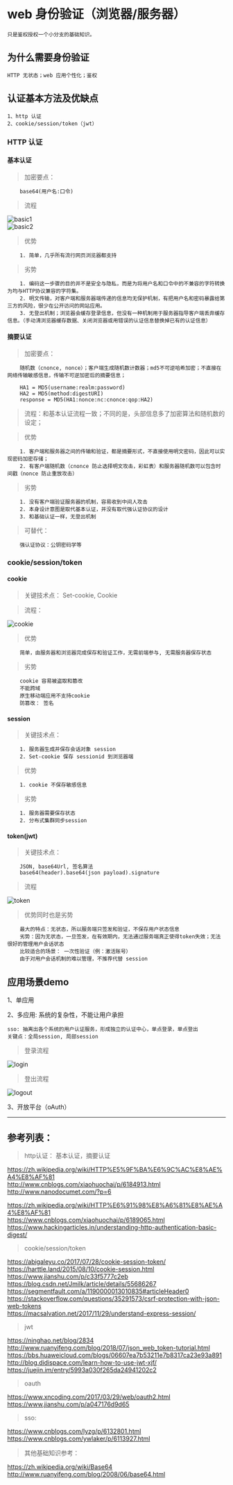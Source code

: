 # web 身份验证（浏览器/服务器）      

    只是鉴权授权一个小分支的基础知识。     

## 为什么需要身份验证   

    HTTP 无状态；web 应用个性化；鉴权

## 认证基本方法及优缺点  

    1、http 认证   
    2、cookie/session/token（jwt）        

### HTTP 认证

#### 基本认证   
> 加密要点：     
```
    base64(用户名:口令)   
```

> 流程   

![basic1](./basic1.jpg)  
![basic2](./basic2.jpg)   

> 优势  
```
    1. 简单，几乎所有流行网页浏览器都支持  
```

> 劣势  
``` 
    1. 编码这一步骤的目的并不是安全与隐私，而是为将用户名和口令中的不兼容的字符转换为均与HTTP协议兼容的字符集。
    2. 明文传输，对客户端和服务器端传递的信息均无保护机制，有把用户名和密码暴露给第三方的风险，很少在公开访问的网站应用。  
    3. 无登出机制；浏览器会缓存登录信息，但没有一种机制用于服务器指导客户端丢弃缓存信息。（手动清浏览器缓存数据、关闭浏览器或用错误的认证信息替换掉已有的认证信息）  
```

#### 摘要认证   
> 加密要点：   
```  
    随机数（cnonce, nonce）；客户端生成随机数计数器；md5不可逆哈希加密；不直接在网络传输敏感信息，传输不可逆加密后的摘要信息； 

    HA1 = MD5(username:realm:password)
    HA2 = MD5(method:digestURI)
    response = MD5(HA1:nonce:nc:cnonce:qop:HA2)
```

> 流程：和基本认证流程一致；不同的是，头部信息多了加密算法和随机数的设定；

> 优势 
```
    1. 客户端和服务器之间的传输和验证，都是摘要形式，不直接使用明文密码，因此可以实现密码加密存储；  
    2. 有客户端随机数（cnonce 防止选择明文攻击，彩虹表）和服务器随机数可以包含时间戳（nonce 防止重放攻击）  
```

> 劣势   
```
    1. 没有客户端验证服务器的机制，容易收到中间人攻击   
    2. 本身设计意图是取代基本认证，并没有取代强认证协议的设计   
    3. 和基础认证一样，无登出机制  
```

> 可替代：
```   
    强认证协议：公钥密码学等  
``` 

### cookie/session/token    

#### cookie      
> 关键技术点： Set-cookie, Cookie    

> 流程：   

![cookie](./cookie.png)   

> 优势  
```
    简单，由服务器和浏览器完成保存和验证工作，无需前端参与, 无需服务器保存状态
```

> 劣势  
```
    cookie 容易被盗取和篡改  
    不能跨域   
    原生移动端应用不支持cookie   
    防篡改： 签名  
```

#### session   

> 关键技术点： 
```
    1. 服务器生成并保存会话对象 session   
    2. Set-cookie 保存 sessionid 到浏览器端  
```

> 优势  
```
    1. cookie 不保存敏感信息   
```

> 劣势  
``` 
    1. 服务器需要保存状态   
    2. 分布式集群同步session       
```

#### token(jwt)    

> 关键技术点： 
```
    JSON, base64Url, 签名算法   
    base64(header).base64(json payload).signature   
```

> 流程  

![token](./token.png) 

> 优势同时也是劣势    
```
    最大的特点：无状态，所以服务端只签发和验证，不保存用户状态信息   
    劣势：因为无状态，一旦签发，在有效期内，无法通过服务端真正使得token失效；无法很好的管理用户会话状态    
    比较适合的场景： 一次性验证（例：激活账号）   
    由于对用户会话机制的难以管理，不推荐代替 session       
```

## 应用场景demo    

1、单应用     

2、多应用: 系统的复杂性，不能让用户承担     

```  
sso: 抽离出各个系统的用户认证服务，形成独立的认证中心，单点登录，单点登出    
关键点：全局session, 局部session   
```
> 登录流程   

![login](./ssologin.png)    

> 登出流程   

![logout](./ssologout.png)   


3、开放平台（oAuth）    





--- 

## 参考列表：   

> http认证： 基本认证，摘要认证  

https://zh.wikipedia.org/wiki/HTTP%E5%9F%BA%E6%9C%AC%E8%AE%A4%E8%AF%81      
http://www.cnblogs.com/xiaohuochai/p/6184913.html     
http://www.nanodocumet.com/?p=6  
 
https://zh.wikipedia.org/wiki/HTTP%E6%91%98%E8%A6%81%E8%AE%A4%E8%AF%81      
https://www.cnblogs.com/xiaohuochai/p/6189065.html    
https://www.hackingarticles.in/understanding-http-authentication-basic-digest/    


> cookie/session/token   

https://abigaleyu.co/2017/07/28/cookie-session-token/    
https://harttle.land/2015/08/10/cookie-session.html   
https://www.jianshu.com/p/c33f5777c2eb    
https://blog.csdn.net/Jmilk/article/details/55686267      
https://segmentfault.com/a/1190000013010835#articleHeader0   
https://stackoverflow.com/questions/35291573/csrf-protection-with-json-web-tokens   
https://macsalvation.net/2017/11/29/understand-express-session/   


> jwt   

https://ninghao.net/blog/2834    
http://www.ruanyifeng.com/blog/2018/07/json_web_token-tutorial.html     
https://bbs.huaweicloud.com/blogs/06607ea7b53211e7b8317ca23e93a891   
http://blog.didispace.com/learn-how-to-use-jwt-xjf/   
https://juejin.im/entry/5993a030f265da24941202c2     


> oauth   

https://www.xncoding.com/2017/03/29/web/oauth2.html  
https://www.jianshu.com/p/a047176d9d65   


> sso:    

https://www.cnblogs.com/lyzg/p/6132801.html   
https://www.cnblogs.com/ywlaker/p/6113927.html    

> 其他基础知识参考： 
 
https://zh.wikipedia.org/wiki/Base64    
http://www.ruanyifeng.com/blog/2008/06/base64.html    
